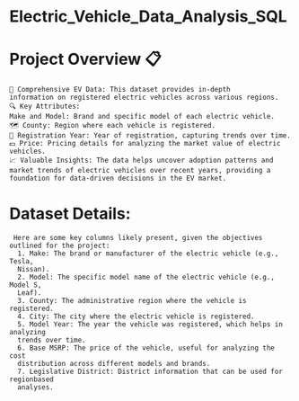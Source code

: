 # Electric_Vehicle_Data_Analysis_SQL

# Project Overview 📋
    🚗 Comprehensive EV Data: This dataset provides in-depth
    information on registered electric vehicles across various regions.
    🔍 Key Attributes:
    Make and Model: Brand and specific model of each electric vehicle.
    🗺️ County: Region where each vehicle is registered.
    📅 Registration Year: Year of registration, capturing trends over time.
    💵 Price: Pricing details for analyzing the market value of electric
    vehicles.
    📈 Valuable Insights: The data helps uncover adoption patterns and
    market trends of electric vehicles over recent years, providing a
    foundation for data-driven decisions in the EV market.

# Dataset Details:
     Here are some key columns likely present, given the objectives outlined for the project:
      1. Make: The brand or manufacturer of the electric vehicle (e.g., Tesla,
      Nissan).
      2. Model: The specific model name of the electric vehicle (e.g., Model S,
      Leaf).
      3. County: The administrative region where the vehicle is registered.
      4. City: The city where the electric vehicle is registered.
      5. Model Year: The year the vehicle was registered, which helps in analyzing
      trends over time.
      6. Base MSRP: The price of the vehicle, useful for analyzing the cost
      distribution across different models and brands.
      7. Legislative District: District information that can be used for regionbased
      analyses.
